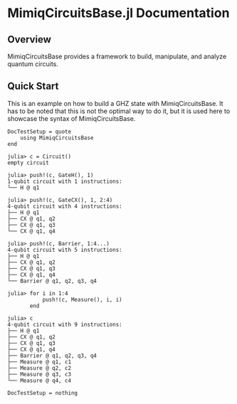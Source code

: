 # MimiqCircuitsBase.jl Documentation

## Overview

MimiqCircuitsBase provides a framework to build, manipulate, and analyze quantum circuits.

## Quick Start

This is an example on how to build a GHZ state with MimiqCircuitsBase. It has
to be noted that this is not the optimal way to do it, but it is used here to
showcase the syntax of MimiqCircuitsBase.

```@meta
DocTestSetup = quote
    using MimiqCircuitsBase
end
```

```jldoctest
julia> c = Circuit()
empty circuit

julia> push!(c, GateH(), 1)
1-qubit circuit with 1 instructions:
└── H @ q1

julia> push!(c, GateCX(), 1, 2:4)
4-qubit circuit with 4 instructions:
├── H @ q1
├── CX @ q1, q2
├── CX @ q1, q3
└── CX @ q1, q4

julia> push!(c, Barrier, 1:4...)
4-qubit circuit with 5 instructions:
├── H @ q1
├── CX @ q1, q2
├── CX @ q1, q3
├── CX @ q1, q4
└── Barrier @ q1, q2, q3, q4

julia> for i in 1:4
           push!(c, Measure(), i, i)
       end

julia> c
4-qubit circuit with 9 instructions:
├── H @ q1
├── CX @ q1, q2
├── CX @ q1, q3
├── CX @ q1, q4
├── Barrier @ q1, q2, q3, q4
├── Measure @ q1, c1
├── Measure @ q2, c2
├── Measure @ q3, c3
└── Measure @ q4, c4
```

```@meta
DocTestSetup = nothing
```
